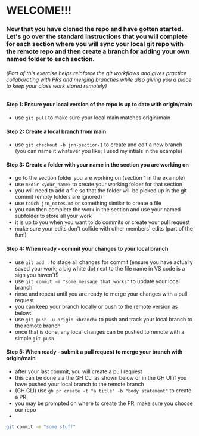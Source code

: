 # WELCOME!!!

### Now that you have cloned the repo and have gotten started.  Let's go over the standard instructions that you will complete for each section where you will sync your local git repo with the remote repo and then create a branch for adding your own named folder to each section.  
###### (Part of this exercise helps reinforce the git workflows and gives practice collaborating with PRs and merging branches while also giving you a place to keep your class work stored remotely)


#### Step 1: Ensure your local version of the repo is up to date with origin/main
- use `git pull` to make sure your local main matches origin/main

#### Step 2: Create a local branch from main
- use `git checkout -b jrn-section-1` to create and edit a new branch (you can name it whatever you like; I used my intials in the example)

#### Step 3: Create a folder with your name in the section you are working on
- go to the section folder you are working on (section 1 in the example)
- use `mkdir <your_name>` to create your working folder for that section
- you will need to add a file so that the folder will be picked up in the git commit (empty folders are ignored)
- use `touch jrn_notes.md` or something similar to create a file
- you can then complete the work in the section and use your named subfolder to store all your work
- it is up to you when you want to do commits or create your pull request
- make sure your edits don't collide with other members' edits (part of the fun!)

#### Step 4: When ready - commit your changes to your local branch
- use `git add .` to stage all changes for commit (ensure you have actually saved your work; a big white dot next to the file name in VS code is a sign you haven't!)
- use `git commit -m "some_message_that_works"` to update your local branch
- rinse and repeat until you are ready to merge your changes with a pull request
- you can keep your branch locally or push to the remote version as below:
- use `git push -u origin <branch>` to push and track your local branch to the remote branch
- once that is done, any local changes can be pushed to remote with a simple `git push`

#### Step 5: When ready - submit a pull request to merge your branch with origin/main
- after your last commit; you will create a pull request
- this can be done via the GH CLI as shown below or in the GH UI if you have pushed your local branch to the remote branch
- (GH CLI) use `gh pr create -t "a title" -b "body statement"` to create a PR
- you may be prompted on where to create the PR; make sure you choose our repo
- 

```bash
git commit -m "some stuff"
```